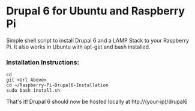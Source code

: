Drupal 6 for Ubuntu and Raspberry Pi
=================================

Simple shell script to install Drupal 6 and a LAMP Stack to your Raspberry Pi.  It also works in Ubuntu with apt-get and bash installed.

<h3>Installation Instructions:</h3>

    cd
    git <Url Above>
    cd ~/Raspberry-Pi-Drupal6-Installation
    sudo bash install.sh

That's it!  Drupal 6 should now be hosted locally at htp://(your-ip)/drupal6
